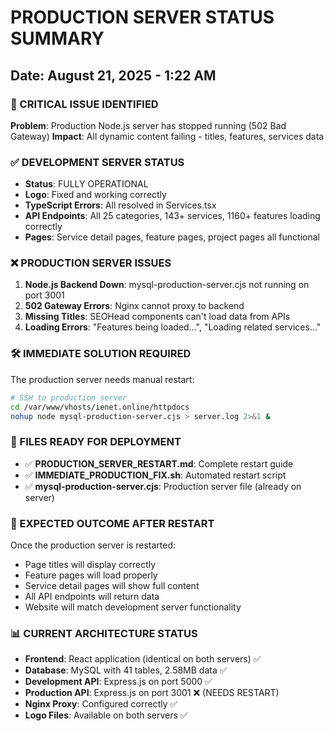 # PRODUCTION SERVER STATUS SUMMARY
## Date: August 21, 2025 - 1:22 AM

### 🚨 CRITICAL ISSUE IDENTIFIED
**Problem**: Production Node.js server has stopped running (502 Bad Gateway)
**Impact**: All dynamic content failing - titles, features, services data

### ✅ DEVELOPMENT SERVER STATUS
- **Status**: FULLY OPERATIONAL
- **Logo**: Fixed and working correctly
- **TypeScript Errors**: All resolved in Services.tsx
- **API Endpoints**: All 25 categories, 143+ services, 1160+ features loading correctly
- **Pages**: Service detail pages, feature pages, project pages all functional

### ❌ PRODUCTION SERVER ISSUES
1. **Node.js Backend Down**: mysql-production-server.cjs not running on port 3001
2. **502 Gateway Errors**: Nginx cannot proxy to backend
3. **Missing Titles**: SEOHead components can't load data from APIs
4. **Loading Errors**: "Features being loaded...", "Loading related services..."

### 🛠️ IMMEDIATE SOLUTION REQUIRED
The production server needs manual restart:

```bash
# SSH to production server
cd /var/www/vhosts/ienet.online/httpdocs
nohup node mysql-production-server.cjs > server.log 2>&1 &
```

### 📁 FILES READY FOR DEPLOYMENT
- ✅ **PRODUCTION_SERVER_RESTART.md**: Complete restart guide
- ✅ **IMMEDIATE_PRODUCTION_FIX.sh**: Automated restart script
- ✅ **mysql-production-server.cjs**: Production server file (already on server)

### 🎯 EXPECTED OUTCOME AFTER RESTART
Once the production server is restarted:
- Page titles will display correctly
- Feature pages will load properly
- Service detail pages will show full content
- All API endpoints will return data
- Website will match development server functionality

### 📊 CURRENT ARCHITECTURE STATUS
- **Frontend**: React application (identical on both servers) ✅
- **Database**: MySQL with 41 tables, 2.58MB data ✅
- **Development API**: Express.js on port 5000 ✅
- **Production API**: Express.js on port 3001 ❌ (NEEDS RESTART)
- **Nginx Proxy**: Configured correctly ✅
- **Logo Files**: Available on both servers ✅